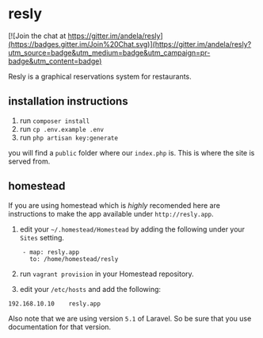 # resly

[![Join the chat at https://gitter.im/andela/resly](https://badges.gitter.im/Join%20Chat.svg)](https://gitter.im/andela/resly?utm_source=badge&utm_medium=badge&utm_campaign=pr-badge&utm_content=badge)

Resly is a graphical reservations system for restaurants.

## installation instructions

1. run `composer install`
2. run `cp .env.example .env`
3. run `php artisan key:generate`

you will find a `public` folder where our `index.php` is.
This is where the site is served from.


## homestead

If you are using homestead which is *highly* recomended here
are instructions to make the app available under `http://resly.app`.

1. edit your `~/.homestead/Homestead` by adding the following under your `Sites` setting.
```
    - map: resly.app
      to: /home/homestead/resly
```
2. run `vagrant provision` in your Homestead repository.

3. edit your `/etc/hosts` and add the following:
```
192.168.10.10    resly.app
```

Also note that we are using version `5.1` of Laravel. So be sure that you use documentation
for that version.